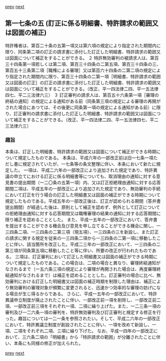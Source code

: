 [prev](/specific/markdowns/特許法/019_Mp-Ch_1-At_17_4.md)
[next](/specific/markdowns/特許法/021_Mp-Ch_1-At_18.md)
## 第一七条の五 (訂正に係る明細書、特許請求の範囲又は図面の補正)
特許権者は、第百二十条の五第一項又は第六項の規定により指定された期間内に限り、同条第二項の訂正の請求書に添付した訂正した明細書、特許請求の範囲又は図面について補正をすることができる。
２ 特許無効審判の被請求人は、第百三十四条第一項若しくは第二項、第百三十四条の二第五項、第百三十四条の三、第百五十三条第二項［職権による審理］又は第百六十四条の二第二項の規定により指定された期間内に限り、第百三十四条の二第一項［明細書、特許請求の範囲又は図面の訂正］の訂正の請求書に添付した訂正した明細書、特許請求の範囲又は図面について補正をすることができる。（改正、平一四法律二四、平一五法律四七、平二三法律六三）
３ 訂正審判の請求人は、第百五十六条第一項［審理の終結の通知］の規定による通知がある前（同条第三項の規定による審理の再開がされた場合にあつては、その後更に同条第一項の規定による通知がある前）に限り、訂正審判の請求書に添付した訂正した明細書、特許請求の範囲又は図面について補正をすることができる。（改正、平一四法律二四、平一五法律四七、平二三法律六三）

### 趣旨
本条は、訂正した明細書、特許請求の範囲又は図面について補正ができる時期について規定したものである。
本条は、平成六年の一部改正前は旧一七条一項ただし書に規定されていたが、一七条等の条文整理に伴い、本条において新たに規定した。
一項は、平成二六年の一部改正により追加された規定であり、特許異議の申立てにおける訂正に係る明細書等についても、取消理由の通知に対する意見書の提出期間（一二〇条の五第一項）内、又は訂正拒絶理由通知に対する応答期間二項は、平成五年の一部改正により追加された規定であり、無効審判の手続において訂正を行う場合の訂正した明細書又は図面の補正ができる時期について規定したものである。平成五年の一部改正後は、訂正が認められる期間（答弁書提出期間）が経過した後は、原則として補正を認めず、例外として訂正についての拒絶理由通知に対する応答期間又は職権審理の結果の通知に対する応答期間に限り補正を認めることとした。
また、平成一五年の一部改正において、答弁書を提出することができる機会及び意見を申し立てることができる機会に関し、一三四条二項、一三四条の二第三項（現五項）、一三四条の三を新設し、また訂正の請求に関する規定を従来の一三四条二項から一三四条の二第一項に移動したことに伴い、該当箇所を改正した。平成二三年の一部改正において、一三四条の二第三項が同条第五項に移動したこと等に伴い、所要の改正が行われたものである。
三項は、訂正審判において訂正した明細書又は図面の補正ができる時期について規定したものである。この場合は、二項の場合と異なり、審理終結通知がなされるまで（一五六条三項の規定により審理が再開された場合は、再度審理終結通知がなされるまで）は補正を認めることとした。訂正審判の場合に比べ、無効審判における訂正した明細書又は図面の補正時期を制限した理由は、補正により無効審判の審理対象が頻繁に変更されると、迅速かつ効率的な審理の妨げになる場合が生じ得るからである。
さらに、平成一五年の一部改正において、特許異議申立制度が廃止されたことに伴い、一部改正前一項を削除し、一部改正前二項、一部改正前三項をそれぞれ一項、二項に繰り上げた。また、一二三条一項の審判及び一二六条一項の審判を、特許無効審判及び訂正審判と規定する修正を行った。趣旨については一二一条を参照されたい。そして、平成二六年の一部改正において、特許異議立制度が創設されたことに伴い、一項を改めて新設し、一項、二項をそれぞれ二項、三項に繰り下げた。
なお、平成一四年の一部改正において、三六条二項の「明細書」から「特許請求の範囲」が分離されたことに伴い、本条にも同様の修正が加えられた。

[prev](/specific/markdowns/特許法/019_Mp-Ch_1-At_17_4.md)
[next](/specific/markdowns/特許法/021_Mp-Ch_1-At_18.md)